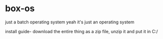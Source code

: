 # box-os
just a batch operating system
yeah
it's just an operating system

install guide- 
download the entire thing as a zip file, unzip it and put it in C:/
